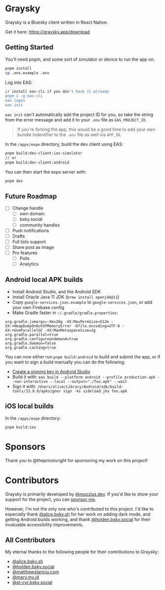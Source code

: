 # Graysky

Graysky is a Bluesky client written in React Native.

Get it here: https://graysky.app/download

## Getting Started

You'll need pnpm, and some sort of simulator or device to run the app on.

```bash
pnpm install
cp .env.example .env
```

Log into EAS:

```bash
// install eas-cli if you don't have it already
pnpm i -g eas-cli
eas login
eas init
```

`eas init` can't automatically add the project ID for you, so take the string from the error message and add it to your `.env` file as `EAS_PROJECT_ID`.

> If you're forking the app, this would be a good time to add your own bundle indentifier to the `.env` file as well via `APP_ID`.

In the `/apps/expo` directory, build the dev client using EAS:

```bash
pnpm build:dev-client:ios-simulator
// or
pnpm build:dev-client:android
```

You can then start the expo server with:

```bash
pnpm dev
```

## Future Roadmap

- [ ] Change handle
  - [ ] own domain
  - [ ] bsky.social
  - [ ] community handles
- [ ] Push notifications
- [ ] Drafts
- [ ] Full lists support
- [ ] Share post as image
- [ ] Pro features
  - [ ] Polls
  - [ ] Analytics

## Android local APK builds

- Install Android Studio, and the Android SDK
- Install Oracle Java 11 JDK (`brew install openjdk@11`)
- Copy `google-services.json.example` to `google-services.json`, or add your own Firebase config
- Make Gradle faster in `~/.gradle/gradle.properties`:

```
org.gradle.jvmargs=-Xmx20g -XX:MaxPermSize=512m -XX:+HeapDumpOnOutOfMemoryError -Dfile.encoding=UTF-8 -XX:+UseParallelGC -XX:MaxMetaspaceSize=2g
org.gradle.parallel=true
org.gradle.configureondemand=true
org.gradle.daemon=false
org.gradle.caching=true
```

You can now either run `pnpm build:android` to build and submit the app, or if you want to sign a build manually you can do the following:

- [Create a signing key in Android Studio](https://developer.android.com/studio/publish/app-signing#generate-key)
- Build it with: `eas build --platform android --profile production-apk --non-interactive --local --output="./foo.apk" --wait`
- Sign it with: `/Users/alice/Library/Android/sdk/build-tools/33.0.0/apksigner sign -ks sideload.jks foo.apk`

## iOS local builds

In the `/apps/expo` directory:

```
pnpm build:ios
```

# Sponsors

Thank you to @thepriceisright for sponsoring my work on this project!

# Contributors

Graysky is primarily developed by [@mozzius.dev](https://bsky.app/profile/mozzius.dev). If you'd like to show your support for the project, you can [sponsor me](https://github.com/sponsors/mozzius).

However, I'm not the only one who's contributed to this project. I'd like to especially thank [@alice.bsky.sh](https://bsky.app/profile/alice.bsky.sh) for her work on adding dark mode, and getting Android builds working, and thank [@holden.bsky.social](https://bsky.app/profile/holden.bsky.social) for their invaluable accessibility improvements.

## All Contributors

My eternal thanks to the following people for their contributions to Graysky:

- [@alice.bsky.sh](https://bsky.app/profile/alice.bsky.sh)
- [@holden.bsky.social](https://bsky.app/profile/holden.bsky.social)
- [@matthewstanciu.com](https://bsky.app/profile/matthewstanciu.com)
- [@mary.my.id](https://bsky.app/profile/mary.my.id)
- [@st-cyr.bsky.social](https://bsky.app/profile/st-cyr.bsky.social)

